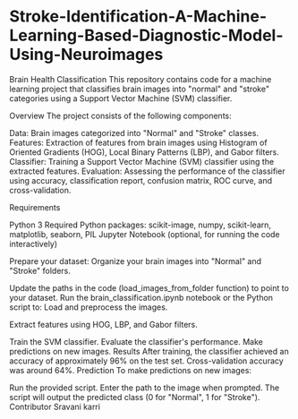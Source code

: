 # Stroke-Identification-A-Machine-Learning-Based-Diagnostic-Model-Using-Neuroimages

Brain Health Classification
This repository contains code for a machine learning project that classifies brain images into "normal" and "stroke" categories using a Support Vector Machine (SVM) classifier.

Overview
The project consists of the following components:

Data: Brain images categorized into "Normal" and "Stroke" classes.
Features: Extraction of features from brain images using Histogram of Oriented Gradients (HOG), Local Binary Patterns (LBP), and Gabor filters.
Classifier: Training a Support Vector Machine (SVM) classifier using the extracted features.
Evaluation: Assessing the performance of the classifier using accuracy, classification report, confusion matrix, ROC curve, and cross-validation.

Requirements

Python 3
Required Python packages: scikit-image, numpy, scikit-learn, matplotlib, seaborn, PIL
Jupyter Notebook (optional, for running the code interactively)


Prepare your dataset:
Organize your brain images into "Normal" and "Stroke" folders.

Update the paths in the code (load_images_from_folder function) to point to your dataset.
Run the brain_classification.ipynb notebook or the Python script to:
Load and preprocess the images.

Extract features using HOG, LBP, and Gabor filters.

Train the SVM classifier.
Evaluate the classifier's performance.
Make predictions on new images.
Results
After training, the classifier achieved an accuracy of approximately 96% on the test set.
Cross-validation accuracy was around 64%.
Prediction
To make predictions on new images:

Run the provided script.
Enter the path to the image when prompted.
The script will output the predicted class (0 for "Normal", 1 for "Stroke").
Contributor
Sravani karri
